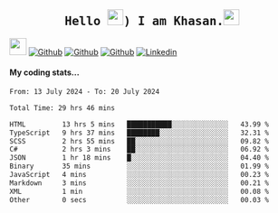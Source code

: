 <h2 align='center'><samp><strong>Hello <img src="https://media.giphy.com/media/hvRJCLFzcasrR4ia7z/giphy.gif" width="28px" height="28px">) I am Khasan.<img height="28px" src="https://emojis.slackmojis.com/emojis/images/1531849430/4246/blob-sunglasses.gif?1531849430"></strong></samp></h2>

<img src="https://media.giphy.com/media/WUlplcMpOCEmTGBtBW/giphy.gif" width="30">  [![Github](https://img.shields.io/github/followers/khasanrashidov?label=Follow%20Me&style=social)](https://github.com/khasanrashidov)  [![Github](https://img.shields.io/github/stars/khasanrashidov?affiliations=OWNER&style=social)](https://github.com/khasanrashidov)  [![Github](https://img.shields.io/github/watchers/khasanrashidov/khasanrashidov?style=social)](https://github.com/khasanrashidov) [![Linkedin](https://img.shields.io/badge/LinkedIn-Khasan%20Rashidov-blue?logo=Linkedin&logoColor=blue&labelColor=black&style=flat-square)](https://www.linkedin.com/in/khasanr)  

#### My coding stats...
<!--START_SECTION:waka-->

```txt
From: 13 July 2024 - To: 20 July 2024

Total Time: 29 hrs 46 mins

HTML         13 hrs 5 mins   ███████████░░░░░░░░░░░░░░   43.99 %
TypeScript   9 hrs 37 mins   ████████░░░░░░░░░░░░░░░░░   32.31 %
SCSS         2 hrs 55 mins   ██░░░░░░░░░░░░░░░░░░░░░░░   09.82 %
C#           2 hrs 3 mins    ██░░░░░░░░░░░░░░░░░░░░░░░   06.92 %
JSON         1 hr 18 mins    █░░░░░░░░░░░░░░░░░░░░░░░░   04.40 %
Binary       35 mins         ░░░░░░░░░░░░░░░░░░░░░░░░░   01.99 %
JavaScript   4 mins          ░░░░░░░░░░░░░░░░░░░░░░░░░   00.23 %
Markdown     3 mins          ░░░░░░░░░░░░░░░░░░░░░░░░░   00.21 %
XML          1 min           ░░░░░░░░░░░░░░░░░░░░░░░░░   00.08 %
Other        0 secs          ░░░░░░░░░░░░░░░░░░░░░░░░░   00.03 %
```

<!--END_SECTION:waka-->

<!---
khasanrashidov/khasanrashidov is a ✨ special ✨ repository because its `README.md` (this file) appears on your GitHub profile.
You can click the Preview link to take a look at your changes.
--->
